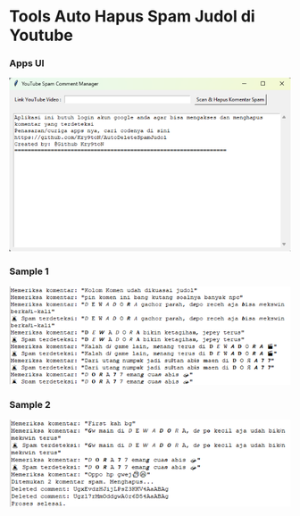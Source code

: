 # Tools Auto Hapus Spam Judol di Youtube

### Apps UI
![image](https://github.com/Kry9toN/AutoDeleteSpamJudol/blob/master/asset/image_apps.png)

### Sample 1
![image](https://github.com/Kry9toN/AutoDeleteSpamJudol/blob/master/asset/sample.png)

### Sample 2
![image](https://github.com/Kry9toN/AutoDeleteSpamJudol/blob/master/asset/image.png)
